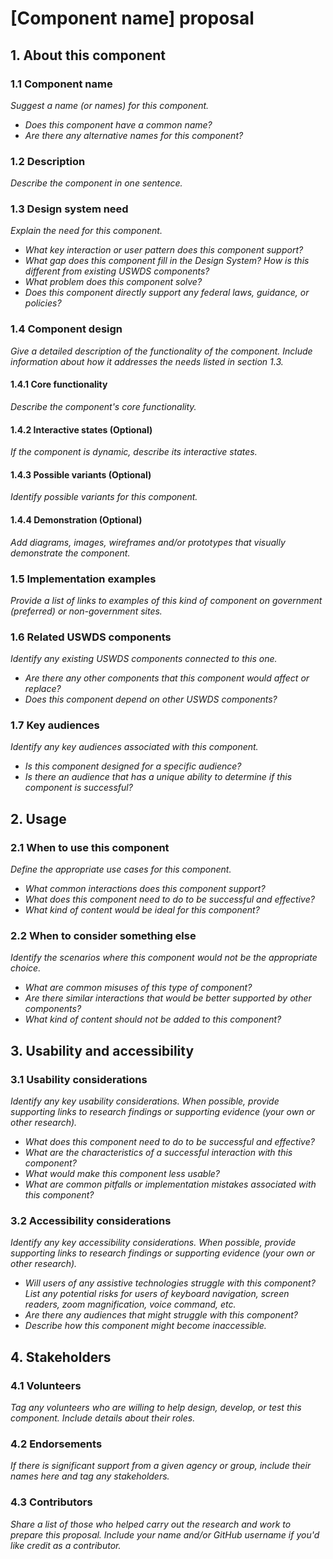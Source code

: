 <!---
Welcome! Thank you for contributing to the U.S. Web Design System.
Your contributions are vital to our success.

More information about contributing to USWDS can be found on the contribution page:
https://designsystem.digital.gov/about/contribute/
-->

# [Component name] proposal

## 1. About this component

### 1.1 Component name

_Suggest a name (or names) for this component._

- _Does this component have a common name?_
- _Are there any alternative names for this component?_

### 1.2 Description

_Describe the component in one sentence._

### 1.3 Design system need

_Explain the need for this component._

- _What key interaction or user pattern does this component support?_
- _What gap does this component fill in the Design System? How is this different from existing USWDS components?_
- _What problem does this component solve?_
- _Does this component directly support any  federal laws, guidance, or policies?_

### 1.4 Component design

_Give a detailed description of the functionality of the component. Include information about how it addresses the needs listed in section 1.3._

#### 1.4.1 Core functionality

_Describe the component's core functionality._

#### 1.4.2 Interactive states (Optional)

_If the component is dynamic, describe its interactive states._

#### 1.4.3 Possible variants (Optional)

_Identify possible variants for this component._

#### 1.4.4 Demonstration (Optional)

_Add diagrams, images, wireframes and/or prototypes that visually demonstrate the component._

### 1.5 Implementation examples

_Provide a list of links to examples of this kind of component on government (preferred) or non-government sites._

### 1.6 Related USWDS components

_Identify any existing USWDS components connected to this one._

- _Are there any other components that this component would affect or replace?_
- _Does this component depend on other USWDS components?_

### 1.7 Key audiences

_Identify any key audiences associated with this component._

- _Is this component designed for a specific audience?_
- _Is there an audience that has a unique ability to determine if this component is successful?_

## 2. Usage

### 2.1 When to use this component

_Define the appropriate use cases for this component._

- _What common interactions does this component support?_
- _What does this component need to do to be successful and effective?_
- _What kind of content would be ideal for this component?_

### 2.2 When to consider something else

_Identify the scenarios where this component would not be the appropriate choice._

- _What are common misuses of this type of component?_
- _Are there similar interactions that would be better supported by other components?_
- _What kind of content should not be added to this component?_

## 3. Usability and accessibility

### 3.1 Usability considerations

_Identify any key usability considerations. When possible, provide supporting links to research findings or supporting evidence (your own or other research)._

- _What does this component need to do to be successful and effective?_
- _What are the characteristics of a successful interaction with this component?_
- _What would make this component less usable?_
- _What are common pitfalls or implementation mistakes associated with this component?_

### 3.2 Accessibility considerations

_Identify any key accessibility considerations. When possible, provide supporting links to research findings or supporting evidence (your own or other research)._

- _Will users of any assistive technologies struggle with this component?_
  _List any potential risks for users of keyboard navigation, screen readers, zoom magnification, voice command, etc._
- _Are there any audiences that might struggle with this component?_
- _Describe how this component might become inaccessible._

## 4. Stakeholders

### 4.1 Volunteers

_Tag any volunteers who are willing to help design, develop, or test this component. Include details about their roles._

### 4.2 Endorsements

_If there is significant support from a given agency or group, include their names here and tag any stakeholders._

### 4.3 Contributors

_Share a list of those who helped carry out the research and work to prepare this proposal. Include your name and/or GitHub username if you'd like credit as a contributor._